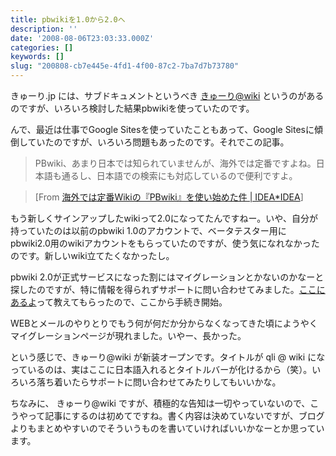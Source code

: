 ```yaml
---
title: pbwikiを1.0から2.0へ
description: ''
date: '2008-08-06T23:03:33.000Z'
categories: []
keywords: []
slug: "200808-cb7e445e-4fd1-4f00-87c2-7ba7d7b73780"
---
```

きゅーり.jp には、サブドキュメントというべき [きゅーり@wiki](http://qlijp.pbwiki.com/) というのがあるのですが、いろいろ検討した結果pbwikiを使っていたのです。

んで、最近は仕事でGoogle Sitesを使っていたこともあって、Google Sitesに傾倒していたのですが、いろいろ問題もあったのです。それでこの記事。

> PBwiki、あまり日本では知られていませんが、海外では定番ですよね。日本語も通るし、日本語での検索にも対応しているので便利ですよ。

> \[From [海外では定番Wikiの『PBwiki』を使い始めた件 | IDEA\*IDEA](http://www.ideaxidea.com/archives/2008/08/wikipbwiki.html)\]

もう新しくサインアップしたwikiって2.0になってたんですねー。いや、自分が持っていたのは以前のpbwiki 1.0のアカウントで、ベータテスター用にpbwiki2.0用のwikiアカウントをもらっていたのですが、使う気になれなかったのです。新しいwiki立てたくなかったし。

pbwiki 2.0が正式サービスになった割にはマイグレーションとかないのかなーと探したのですが、特に情報を得られずサポートに問い合わせてみました。[ここにあるよ](http://pbwiki.com/2)って教えてもらったので、ここから手続き開始。

WEBとメールのやりとりでもう何が何だか分からなくなってきた頃にようやくマイグレーションページが現れました。いやー、長かった。

という感じで、きゅーり@wiki が新装オープンです。タイトルが qli @ wiki になっているのは、実はここに日本語入れるとタイトルバーが化けるから（笑）。いろいろ落ち着いたらサポートに問い合わせてみたりしてもいいかな。

ちなみに、 きゅーり@wiki ですが、積極的な告知は一切やっていないので、こうやって記事にするのは初めてですね。書く内容は決めていないですが、ブログよりもまとめやすいのでそういうものを書いていければいいかなーとか思っています。